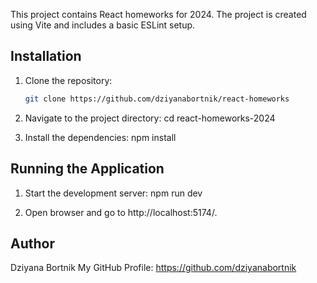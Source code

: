 This project contains React homeworks for 2024. The project is created using Vite and includes a basic ESLint setup.

## Installation

1. Clone the repository:
   ```bash
   git clone https://github.com/dziyanabortnik/react-homeworks

2. Navigate to the project directory:
   cd react-homeworks-2024 

3. Install the dependencies:
   npm install

## Running the Application

1. Start the development server:
   npm run dev
   
2. Open browser and go to http://localhost:5174/.

## Author
   Dziyana Bortnik
   My GitHub Profile: https://github.com/dziyanabortnik
